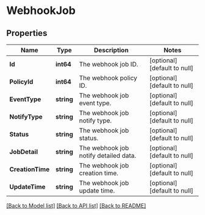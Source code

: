 # WebhookJob

## Properties
Name | Type | Description | Notes
------------ | ------------- | ------------- | -------------
**Id** | **int64** | The webhook job ID. | [optional] [default to null]
**PolicyId** | **int64** | The webhook policy ID. | [optional] [default to null]
**EventType** | **string** | The webhook job event type. | [optional] [default to null]
**NotifyType** | **string** | The webhook job notify type. | [optional] [default to null]
**Status** | **string** | The webhook job status. | [optional] [default to null]
**JobDetail** | **string** | The webhook job notify detailed data. | [optional] [default to null]
**CreationTime** | **string** | The webhook job creation time. | [optional] [default to null]
**UpdateTime** | **string** | The webhook job update time. | [optional] [default to null]

[[Back to Model list]](../README.md#documentation-for-models) [[Back to API list]](../README.md#documentation-for-api-endpoints) [[Back to README]](../README.md)

